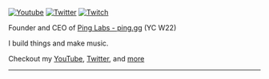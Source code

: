 
<a href="https://www.youtube.com/channel/UCGUdoQs3g_z4xBXM6Cvj2lw"><img src="https://img.shields.io/youtube/channel/subscribers/UCGUdoQs3g_z4xBXM6Cvj2lw?style=social" alt="Youtube" /></a>
<a href="https://twitter.com/ArbiterFeed"><img src="https://img.shields.io/twitter/follow/ArbiterFeed?label=Twitter&style=social" alt="Twitter"></a>
<a href="https://twitch.tv/Theo"><img src="https://img.shields.io/twitch/status/Theo?label=Twitch" alt="Twitch"></a>

Founder and CEO of [Ping Labs - ping.gg](https://ping.gg) (YC W22)

I build things and make music.

Checkout my [YouTube](https://www.youtube.com/channel/UCGUdoQs3g_z4xBXM6Cvj2lw), [Twitter](https://twitter.com/ArbiterFeed), and [more](https://www.arbitercorp.com)

---
